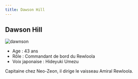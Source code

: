 ```yaml
---
title: Dawson Hill
---
```


Dawson Hill
-----------

![dawnson](/images/stories/saga/unicorn/persos/neozeon/dawnson.jpg)
- Age : 43 ans  
- Rôle : Commandant de bord du Rewloola  
- Voix japonaise : Hideyuki Umezu


Capitaine chez Neo-Zeon, il dirige le vaisseau Amiral Rewloola.

